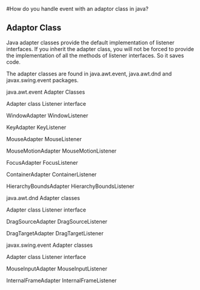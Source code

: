 #How do you handle event with an adaptor class in java?
 ## Adaptor Class
 
Java adapter classes provide the default implementation of listener interfaces. If you inherit the adapter class, 
you will not be forced to provide the implementation of all the methods of listener interfaces. So it saves code.

The adapter classes are found in java.awt.event, java.awt.dnd and javax.swing.event packages.

java.awt.event Adapter Classes

Adapter class	Listener interface

WindowAdapter	WindowListener

KeyAdapter	KeyListener

MouseAdapter	MouseListener

MouseMotionAdapter	MouseMotionListener

FocusAdapter	FocusListener

ContainerAdapter	ContainerListener

HierarchyBoundsAdapter	HierarchyBoundsListener

java.awt.dnd Adapter classes

Adapter class	Listener interface

DragSourceAdapter	DragSourceListener

DragTargetAdapter	DragTargetListener

javax.swing.event Adapter classes

Adapter class	Listener interface

MouseInputAdapter	MouseInputListener

InternalFrameAdapter	InternalFrameListener
